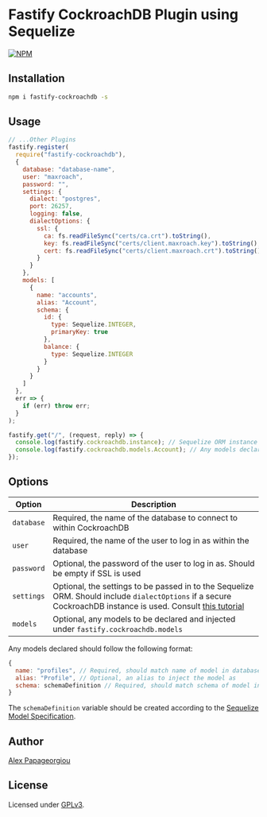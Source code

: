# Fastify CockroachDB Plugin using Sequelize

[![NPM](https://nodei.co/npm/fastify-cockroachdb.png?downloads=true&downloadRank=true&stars=true)](https://nodei.co/npm/fastify-cockroachdb/)

## Installation

```bash
npm i fastify-cockroachdb -s
```

## Usage

```javascript
// ...Other Plugins
fastify.register(
  require("fastify-cockroachdb"),
  {
    database: "database-name",
    user: "maxroach",
    password: "",
    settings: {
      dialect: "postgres",
      port: 26257,
      logging: false,
      dialectOptions: {
        ssl: {
          ca: fs.readFileSync("certs/ca.crt").toString(),
          key: fs.readFileSync("certs/client.maxroach.key").toString(),
          cert: fs.readFileSync("certs/client.maxroach.crt").toString()
        }
      }
    },
    models: [
      {
        name: "accounts",
        alias: "Account",
        schema: {
          id: {
            type: Sequelize.INTEGER,
            primaryKey: true
          },
          balance: {
            type: Sequelize.INTEGER
          }
        }
      }
    ]
  },
  err => {
    if (err) throw err;
  }
);

fastify.get("/", (request, reply) => {
  console.log(fastify.cockroachdb.instance); // Sequelize ORM instance
  console.log(fastify.cockroachdb.models.Account); // Any models declared are available here
});
```

## Options

| Option     | Description                                                                                                                                                                                                                                                  |
| ---------- | ------------------------------------------------------------------------------------------------------------------------------------------------------------------------------------------------------------------------------------------------------------ |
| `database` | Required, the name of the database to connect to within CockroachDB                                                                                                                                                                                          |
| `user`     | Required, the name of the user to log in as within the database                                                                                                                                                                                              |
| `password` | Optional, the password of the user to log in as. Should be empty if SSL is used                                                                                                                                                                              |
| `settings` | Optional, the settings to be passed in to the Sequelize ORM. Should include `dialectOptions` if a secure CockroachDB instance is used. Consult [this tutorial](https://www.cockroachlabs.com/docs/stable/build-a-nodejs-app-with-cockroachdb-sequelize.html) |
| `models`   | Optional, any models to be declared and injected under `fastify.cockroachdb.models`                                                                                                                                                                          |

Any models declared should follow the following format:

```javascript
{
  name: "profiles", // Required, should match name of model in database
  alias: "Profile", // Optional, an alias to inject the model as
  schema: schemaDefinition // Required, should match schema of model in database
}
```

The `schemaDefinition` variable should be created according to the [Sequelize Model Specification](http://docs.sequelizejs.com/manual/tutorial/models-definition.html).

## Author

[Alex Papageorgiou](alex.ppg@pm.me)

## License

Licensed under [GPLv3](./LICENSE).
